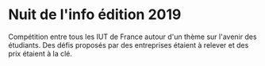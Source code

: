 # Nuit de l'info édition 2019

Compétition entre tous les IUT de France autour d'un thème sur l'avenir des étudiants. 
Des défis proposés par des entreprises étaient à relever et des prix étaient à la clé.
